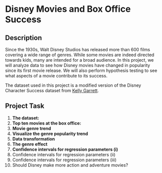 # Disney Movies and Box Office Success
## Description
Since the 1930s, Walt Disney Studios has released more than 600 films covering a wide range of genres. While some movies are indeed directed towards kids, many are intended for a broad audience. In this project, we will analyze data to see how Disney movies have changed in popularity since its first movie release. We will also perform hypothesis testing to see what aspects of a movie contribute to its success.

The dataset used in this project is a modified version of the Disney Character Success dataset from [Kelly Garrett](https://data.world/kgarrett/disney-character-success-00-16).
## Project Task
1. **The dataset:**
2. **Top ten movies at the box office:**
3. **Movie genre trend**
4. **Visualize the genre popularity trend**
5. **Data transformation**
6. **The genre effect**
7. **Confidence intervals for regression parameters (i)**
8. Confidence intervals for regression parameters (ii)
9. Confidence intervals for regression parameters (iii)
10. Should Disney make more action and adventure movies?


